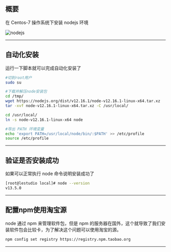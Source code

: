 ## 概要
在 Centos-7 操作系统下安装 nodejs 环境

![nodejs](static/2020-13/nodejs.png)

---

## 自动化安装
运行一下脚本就可以完成自动化安装了
```bash
#切到root用户
sudo su

#下载并解压node安装包
cd /tmp/
wget https://nodejs.org/dist/v12.16.1/node-v12.16.1-linux-x64.tar.xz
tar -xvf node-v12.16.1-linux-x64.tar.xz -C /usr/local/

cd /usr/local/
ln -s node-v12.16.1-linux-x64 node

#导出 PATH 环境变量
echo 'export PATH=/usr/local/node/bin/:$PATH' >> /etc/profile
source /etc/profile
```
---

## 验证是否安装成功
如果可以正常执行 node 命令说明安装成功了
```bash
[root@lestudio local]# node --version
v13.5.0
```

---

## 配置npm使用淘宝源
node 通过 npm 来管理软件包，但是 npm 的服务器在国外，这个就导致了我们安装软件包会比较卡，为了解决这个问题可以使用淘宝的源。
```bash
npm config set registry https://registry.npm.taobao.org
```
---
